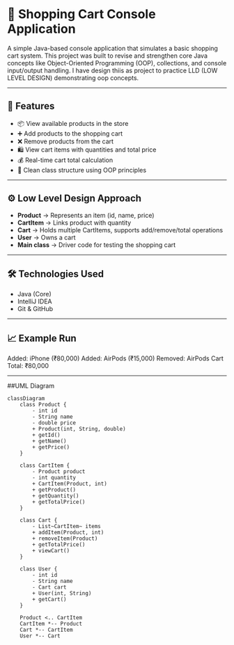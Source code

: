 # 🛒 Shopping Cart Console Application

A simple Java-based console application that simulates a basic shopping cart system. This project was built to revise and strengthen core Java concepts like Object-Oriented Programming (OOP), collections, and console input/output handling.
I have design thiis as project to practice LLD (LOW LEVEL DESIGN) demonstrating oop concepts.

---

## 🚀 Features

- 📦 View available products in the store
- ➕ Add products to the shopping cart
- ❌ Remove products from the cart
- 🛍️ View cart items with quantities and total price
- 💰 Real-time cart total calculation
- 🧠 Clean class structure using OOP principles

---

## ⚙️ Low Level Design Approach
- **Product** → Represents an item (id, name, price)  
- **CartItem** → Links product with quantity  
- **Cart** → Holds multiple CartItems, supports add/remove/total operations  
- **User** → Owns a cart  
- **Main class** → Driver code for testing the shopping cart
---

## 🛠️ Technologies Used

- Java (Core)
- IntelliJ IDEA
- Git & GitHub

---
## 📈 Example Run

Added: iPhone (₹80,000)
Added: AirPods (₹15,000)
Removed: AirPods
Cart Total: ₹80,000 

---
##UML Diagram
```
classDiagram
    class Product {
        - int id
        - String name
        - double price
        + Product(int, String, double)
        + getId()
        + getName()
        + getPrice()
    }

    class CartItem {
        - Product product
        - int quantity
        + CartItem(Product, int)
        + getProduct()
        + getQuantity()
        + getTotalPrice()
    }

    class Cart {
        - List~CartItem~ items
        + addItem(Product, int)
        + removeItem(Product)
        + getTotalPrice()
        + viewCart()
    }

    class User {
        - int id
        - String name
        - Cart cart
        + User(int, String)
        + getCart()
    }

    Product <.. CartItem
    CartItem *-- Product
    Cart *-- CartItem
    User *-- Cart
```

